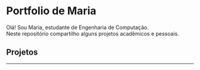 # Portfolio de Maria

Olá! Sou Maria, estudante de Engenharia de Computação.  
Neste repositório compartilho alguns projetos acadêmicos e pessoais.

## Projetos
-------------

